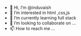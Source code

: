 - 👋 Hi, I’m @induvaish
- 👀 I’m interested in html ,css,js
- 🌱 I’m currently learning full stack
- 💞️ I’m looking to collaborate on ...
- 📫 How to reach me ...

<!---
induvaish/induvaish is a ✨ special ✨ repository because its `README.md` (this file) appears on your GitHub profile.
You can click the Preview link to take a look at your changes.
--->
